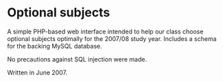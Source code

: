 Optional subjects
=================

A simple PHP-based web interface intended to help our class choose optional subjects optimally for the 2007/08 study year. Includes a schema for the backing MySQL database.

No precautions against SQL injection were made.

Written in June 2007.
